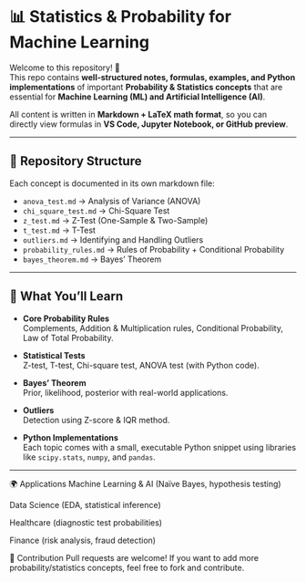 # 📊 Statistics & Probability for Machine Learning

Welcome to this repository! 🚀  
This repo contains **well-structured notes, formulas, examples, and Python implementations** of important **Probability & Statistics concepts** that are essential for **Machine Learning (ML) and Artificial Intelligence (AI)**.  

All content is written in **Markdown + LaTeX math format**, so you can directly view formulas in **VS Code, Jupyter Notebook, or GitHub preview**.

---

## 📂 Repository Structure

Each concept is documented in its own markdown file:

- `anova_test.md` → Analysis of Variance (ANOVA)  
- `chi_square_test.md` → Chi-Square Test  
- `z_test.md` → Z-Test (One-Sample & Two-Sample)  
- `t_test.md` → T-Test  
- `outliers.md` → Identifying and Handling Outliers  
- `probability_rules.md` → Rules of Probability + Conditional Probability  
- `bayes_theorem.md` → Bayes’ Theorem  

---

## 📘 What You’ll Learn

- **Core Probability Rules**  
  Complements, Addition & Multiplication rules, Conditional Probability, Law of Total Probability.  

- **Statistical Tests**  
  Z-test, T-test, Chi-square test, ANOVA test (with Python code).  

- **Bayes’ Theorem**  
  Prior, likelihood, posterior with real-world applications.  

- **Outliers**  
  Detection using Z-score & IQR method.  

- **Python Implementations**  
  Each topic comes with a small, executable Python snippet using libraries like `scipy.stats`, `numpy`, and `pandas`.  

---

🌍 Applications
Machine Learning & AI (Naïve Bayes, hypothesis testing)

Data Science (EDA, statistical inference)

Healthcare (diagnostic test probabilities)

Finance (risk analysis, fraud detection)

🤝 Contribution
Pull requests are welcome!
If you want to add more probability/statistics concepts, feel free to fork and contribute.

